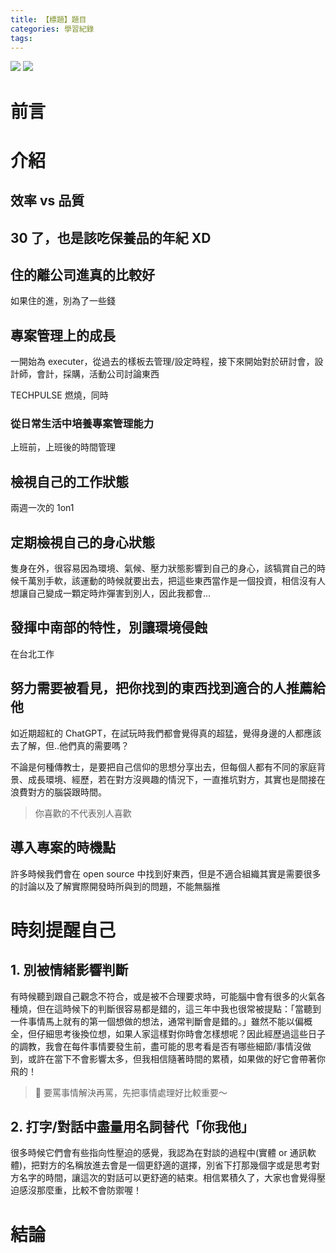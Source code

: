 ```yaml
---
title: 【標題】題目
categories: 學習紀錄
tags:
---
```


![](https://nijialin.com/images/2023/)
![](https://nijialin.com/images/common.jpeg)

# 前言

<!-- more -->

# 介紹

## 效率 vs 品質

## 30 了，也是該吃保養品的年紀 XD

## 住的離公司進真的比較好

如果住的進，別為了一些錢

## 專案管理上的成長

一開始為 executer，從過去的樣板去管理/設定時程，接下來開始對於研討會，設計師，會計，採購，活動公司討論東西

TECHPULSE 燃燒，同時

### 從日常生活中培養專案管理能力

上班前，上班後的時間管理

## 檢視自己的工作狀態

兩週一次的 1on1

## 定期檢視自己的身心狀態

隻身在外，很容易因為環境、氣候、壓力狀態影響到自己的身心，該犒賞自己的時候千萬別手軟，該運動的時候就要出去，把這些東西當作是一個投資，相信沒有人想讓自己變成一顆定時炸彈害到別人，因此我都會...

## 發揮中南部的特性，別讓環境侵蝕

在台北工作

## 努力需要被看見，把你找到的東西找到適合的人推薦給他

如近期超紅的 ChatGPT，在試玩時我們都會覺得真的超猛，覺得身邊的人都應該去了解，但..他們真的需要嗎？

不論是何種傳教士，是要把自己信仰的思想分享出去，但每個人都有不同的家庭背景、成長環境、經歷，若在對方沒興趣的情況下，一直推坑對方，其實也是間接在浪費對方的腦袋跟時間。

> 你喜歡的不代表別人喜歡

## 導入專案的時機點

許多時候我們會在 open source 中找到好東西，但是不適合組織其實是需要很多的討論以及了解實際開發時所與到的問題，不能無腦推

# 時刻提醒自己

## 1. 別被情緒影響判斷

有時候聽到跟自己觀念不符合，或是被不合理要求時，可能腦中會有很多的火氣各種燒，但在這時候下的判斷很容易都是錯的，這三年中我也很常被提點：「當聽到一件事情馬上就有的第一個想做的想法，通常判斷會是錯的。」雖然不能以偏概全，但仔細思考後換位想，如果人家這樣對你時會怎樣想呢？因此經歷過這些日子的調教，我會在每件事情要發生前，盡可能的思考看是否有哪些細節/事情沒做到，或許在當下不會影響太多，但我相信隨著時間的累積，如果做的好它會帶著你飛的！

> 🥷 要罵事情解決再罵，先把事情處理好比較重要～

## 2. 打字/對話中盡量用名詞替代「你我他」

很多時候它們會有些指向性壓迫的感覺，我認為在對談的過程中(實體 or 通訊軟體)，把對方的名稱放進去會是一個更舒適的選擇，別省下打那幾個字或是思考對方名字的時間，讓這次的對話可以更舒適的結束。相信累積久了，大家也會覺得壓迫感沒那麼重，比較不會防禦喔！

# 結論

<style>
  section.compact {
    font-size: 150%  
  }
  img[alt~="center"] {
    display: block;
    margin: 0 auto;
  }
</style>
